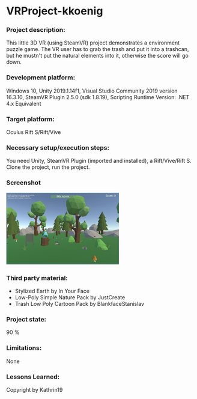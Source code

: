 # VRProject-kkoenig

### Project description: 
This little 3D VR (using SteamVR) project demonstrates a environment puzzle game. 
The VR user has to grab the trash and put it into a trashcan, but he mustn't put the natural elements into it, otherwise the score will go down.
 
### Development platform: 
Windows 10, 
Unity 2019.1.14f1, 
Visual Studio Community 2019 version 16.3.10, 
SteamVR Plugin 2.5.0 (sdk 1.8.19), 
Scripting Runtime Version: .NET 4.x Equivalent

### Target platform: 
Oculus Rift S/Rift/Vive

### Necessary setup/execution steps: 
You need Unity, SteamVR Plugin (imported and installed), a Rift/Vive/Rift S.
Clone the project, run the project. 

### Screenshot  
<div>
<img src="./Screenshots/VRGame.JPG" width="300">
</div>

### Third party material: 
- Stylized Earth by In Your Face
- Low-Poly Simple Nature Pack by JustCreate
- Trash Low Poly Cartoon Pack by BlankfaceStanislav

### Project state: 
90 %

### Limitations: 
None

### Lessons Learned: 

Copyright by Kathrin19

